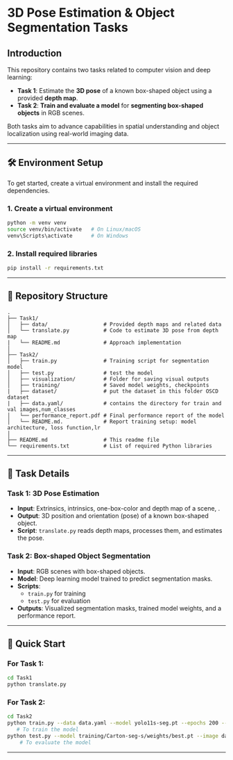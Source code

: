 # 3D Pose Estimation & Object Segmentation Tasks

## Introduction

This repository contains two tasks related to computer vision and deep learning:

- **Task 1**: Estimate the **3D pose** of a known box-shaped object using a provided **depth map**.
- **Task 2**: **Train and evaluate a model** for **segmenting box-shaped objects** in RGB scenes.

Both tasks aim to advance capabilities in spatial understanding and object localization using real-world imaging data.

---

## 🛠️ Environment Setup

To get started, create a virtual environment and install the required dependencies.

### 1. Create a virtual environment
```bash
python -m venv venv
source venv/bin/activate   # On Linux/macOS
venv\Scripts\activate      # On Windows
```

### 2. Install required libraries
```bash
pip install -r requirements.txt
```
---

## 📁 Repository Structure

```
.
├── Task1/
│   ├── data/                  # Provided depth maps and related data
│   └── translate.py           # Code to estimate 3D pose from depth map
|   └── README.md              # Approach implementation
│
├── Task2/
│   ├── train.py               # Training script for segmentation model
│   ├── test.py                # test the model
│   ├── visualization/         # Folder for saving visual outputs
│   ├── training/              # Saved model weights, checkpoints
|   ├── dataset/               # put the dataset in this folder OSCD dataset  
|   ├── data.yaml/             # contains the directory for train and val images,num_classes
│   └── performance_report.pdf # Final performance report of the model
│   └── README.md.             # Report training setup: model architecture, loss function,lr
│
├── README.md                  # This readme file
└── requirements.txt           # List of required Python libraries
```

---

## 📌 Task Details

### Task 1: 3D Pose Estimation
- **Input**: Extrinsics, intrinsics, one-box-color and depth map of a scene, .
- **Output**: 3D position and orientation (pose) of a known box-shaped object.
- **Script**: `translate.py` reads depth maps, processes them, and estimates the pose.

### Task 2: Box-shaped Object Segmentation
- **Input**: RGB scenes with box-shaped objects.
- **Model**: Deep learning model trained to predict segmentation masks.
- **Scripts**:
  - `train.py` for training
  - `test.py` for evaluation
- **Outputs**: Visualized segmentation masks, trained model weights, and a performance report.

---

## 🚀 Quick Start

### For Task 1:
```bash
cd Task1
python translate.py
```

### For Task 2:
```bash
cd Task2
python train.py --data data.yaml --model yolo11s-seg.pt --epochs 200 --imgsz 512 --batch 16 --name Carton-seg-s --patience 15
   # To train the model
python test.py --model training/Carton-seg-s/weights/best.pt --image dataset/test/net\ \(9125\).jpg
    # To evaluate the model
```

---

